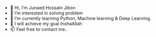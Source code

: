 - 👋 Hi, I’m Junaed Hossain Jibon
- 👀 I’m interested in solving problem
- 🌱 I’m currently learning Python, Machine learning & Deep Learning.
- 💞️ I will achieve my goal InshaAllah
- 📫 Feel free to contact me..

<!---
groot-jerry/groot-jerry is a ✨ special ✨ repository because its `README.md` (this file) appears on your GitHub profile.
You can click the Preview link to take a look at your changes.
--->
